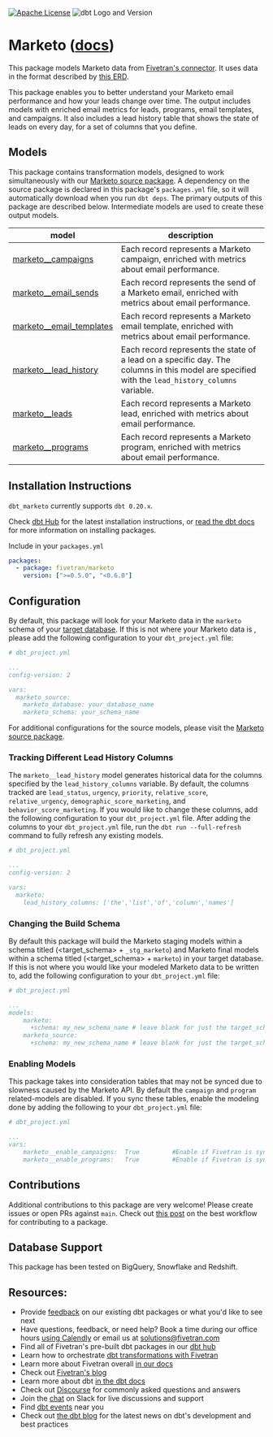 [![Apache License](https://img.shields.io/badge/License-Apache%202.0-blue.svg)](https://opensource.org/licenses/Apache-2.0) ![dbt Logo and Version](https://img.shields.io/static/v1?logo=dbt&label=dbt-version&message=0.20.x&color=orange)
# Marketo ([docs](https://fivetran-dbt-marketo.netlify.app/#!/overview))

This package models Marketo data from [Fivetran's connector](https://fivetran.com/docs/applications/marketo). It uses data in the format described by [this ERD](https://fivetran.com/docs/applications/marketo#schema).

This package enables you to better understand your Marketo email performance and how your leads change over time. The output includes models with enriched email metrics for leads, programs, email templates, and campaigns. It also includes a lead history table that shows the state of leads on every day, for a set of columns that you define.

## Models

This package contains transformation models, designed to work simultaneously with our [Marketo source package](https://github.com/fivetran/dbt_marketo_source). A dependency on the source package is declared in this package's `packages.yml` file, so it will automatically download when you run `dbt deps`. The primary outputs of this package are described below. Intermediate models are used to create these output models.

| **model**                | **description**                                                                                                                                |
| ------------------------ | ---------------------------------------------------------------------------------------------------------------------------------------------- |
| [marketo__campaigns](models/marketo__campaigns.sql)       | Each record represents a Marketo campaign, enriched with metrics about email performance.                                                      |
| [marketo__email_sends](models/marketo__email_sends.sql)     | Each record represents the send of a Marketo email, enriched with metrics about email performance.                                                   |
| [marketo__email_templates](models/marketo__email_templates.sql) | Each record represents a Marketo email template, enriched with metrics about email performance.                                                |
| [marketo__lead_history](models/marketo__lead_history.sql)    | Each record represents the state of a lead on a specific day. The columns in this model are specified with the `lead_history_columns` variable. |
| [marketo__leads](models/marketo__leads.sql)           | Each record represents a Marketo lead, enriched with metrics about email performance.                                                          |
| [marketo__programs](models/marketo__programs.sql)         | Each record represents a Marketo program, enriched with metrics about email performance.                                                       |


## Installation Instructions
`dbt_marketo` currently supports `dbt 0.20.x`.

Check [dbt Hub](https://hub.getdbt.com/) for the latest installation instructions, or [read the dbt docs](https://docs.getdbt.com/docs/package-management) for more information on installing packages.

Include in your `packages.yml`

```yaml
packages:
  - package: fivetran/marketo
    version: [">=0.5.0", "<0.6.0"]
```

## Configuration
By default, this package will look for your Marketo data in the `marketo` schema of your [target database](https://docs.getdbt.com/docs/running-a-dbt-project/using-the-command-line-interface/configure-your-profile). If this is not where your Marketo data is , please add the following configuration to your `dbt_project.yml` file:

```yml
# dbt_project.yml

...
config-version: 2

vars:
  marketo_source:
    marketo_database: your_database_name
    marketo_schema: your_schema_name 
```

For additional configurations for the source models, please visit the [Marketo source package](https://github.com/fivetran/dbt_marketo_source).

### Tracking Different Lead History Columns
The `marketo__lead_history` model generates historical data for the columns specified by the `lead_history_columns` variable. By default, the columns tracked are `lead_status`, `urgency`, `priority`, `relative_score`, `relative_urgency`, `demographic_score_marketing`, and `behavior_score_marketing`.  If you would like to change these columns, add the following configuration to your `dbt_project.yml` file.  After adding the columns to your `dbt_project.yml` file, run the `dbt run --full-refresh` command to fully refresh any existing models.

```yml
# dbt_project.yml

...
config-version: 2

vars:
  marketo:
    lead_history_columns: ['the','list','of','column','names']
```

### Changing the Build Schema
By default this package will build the Marketo staging models within a schema titled (<target_schema> + `_stg_marketo`) and Marketo final models within a schema titled (<target_schema> + `marketo`) in your target database. If this is not where you would like your modeled Marketo data to be written to, add the following configuration to your `dbt_project.yml` file:

```yml
# dbt_project.yml

...
models:
    marketo:
      +schema: my_new_schema_name # leave blank for just the target_schema
    marketo_source:
      +schema: my_new_schema_name # leave blank for just the target_schema
```

### Enabling Models
This package takes into consideration tables that may not be synced due to slowness caused by the Marketo API.  By default the `campaign` and `program` related-models are disabled.  If you sync these tables, enable the modeling done by adding the following to your `dbt_project.yml` file:
```yml
# dbt_project.yml

...
vars:
    marketo__enable_campaigns:  True         #Enable if Fivetran is syncing the campaign table
    marketo__enable_programs:   True         #Enable if Fivetran is syncing the program table
```

## Contributions
Additional contributions to this package are very welcome! Please create issues
or open PRs against `main`. Check out 
[this post](https://discourse.getdbt.com/t/contributing-to-a-dbt-package/657) 
on the best workflow for contributing to a package.

## Database Support
This package has been tested on BigQuery, Snowflake and Redshift.

## Resources:
- Provide [feedback](https://www.surveymonkey.com/r/DQ7K7WW) on our existing dbt packages or what you'd like to see next
- Have questions, feedback, or need help? Book a time during our office hours [using Calendly](https://calendly.com/fivetran-solutions-team/fivetran-solutions-team-office-hours) or email us at solutions@fivetran.com
- Find all of Fivetran's pre-built dbt packages in our [dbt hub](https://hub.getdbt.com/fivetran/)
- Learn how to orchestrate [dbt transformations with Fivetran](https://fivetran.com/docs/transformations/dbt)
- Learn more about Fivetran overall [in our docs](https://fivetran.com/docs)
- Check out [Fivetran's blog](https://fivetran.com/blog)
- Learn more about dbt [in the dbt docs](https://docs.getdbt.com/docs/introduction)
- Check out [Discourse](https://discourse.getdbt.com/) for commonly asked questions and answers
- Join the [chat](http://slack.getdbt.com/) on Slack for live discussions and support
- Find [dbt events](https://events.getdbt.com) near you
- Check out [the dbt blog](https://blog.getdbt.com/) for the latest news on dbt's development and best practices
